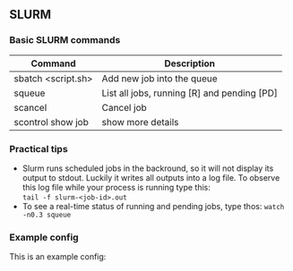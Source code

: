## SLURM

### Basic SLURM commands
|Command                | Description                                     |
|-----------------------|-------------------------------------------------|
|sbatch <script.sh>         | Add new job into the queue                      |
|squeue                     | List all jobs, running [R] and pending [PD]     |
|scancel <job-id>           | Cancel job |
|scontrol show job <job-id> | show more details |

### Practical tips
- Slurm runs scheduled jobs in the backround, so it will not display its output to stdout. 
  Luckily it writes all outputs into a log file. 
  To observe this log file while your process is running type this:  
```tail -f slurm-<job-id>.out```  
- To see a real-time status of running and pending jobs, type thos:
```watch -n0.3 squeue```

### Example config
This is an example config:
